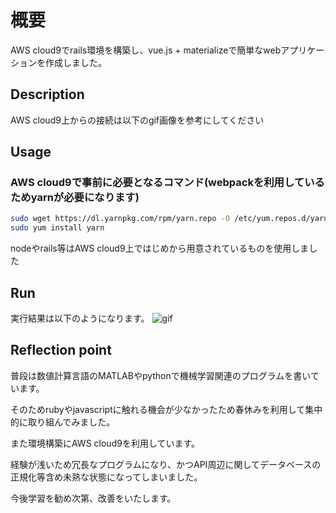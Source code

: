 # 概要
AWS cloud9でrails環境を構築し、vue.js + materializeで簡単なwebアプリケーションを作成しました。

## Description
AWS cloud9上からの接続は以下のgif画像を参考にしてください

## Usage
### AWS cloud9で事前に必要となるコマンド(webpackを利用しているためyarnが必要になります)
```sh
sudo wget https://dl.yarnpkg.com/rpm/yarn.repo -O /etc/yum.repos.d/yarn.repo
sudo yum install yarn
```
nodeやrails等はAWS cloud9上ではじめから用意されているものを使用しました

## Run
実行結果は以下のようになります。
![gif](https://user-images.githubusercontent.com/33398758/37268335-b73ca8b4-2608-11e8-8787-bcd1aac4d0cb.gif)


## Reflection point
普段は数値計算言語のMATLABやpythonで機械学習関連のプログラムを書いています。

そのためrubyやjavascriptに触れる機会が少なかったため春休みを利用して集中的に取り組んでみました。

また環境構築にAWS cloud9を利用しています。

経験が浅いため冗長なプログラムになり、かつAPI周辺に関してデータベースの正規化等含め未熟な状態になってしまいました。

今後学習を勧め次第、改善をいたします。
